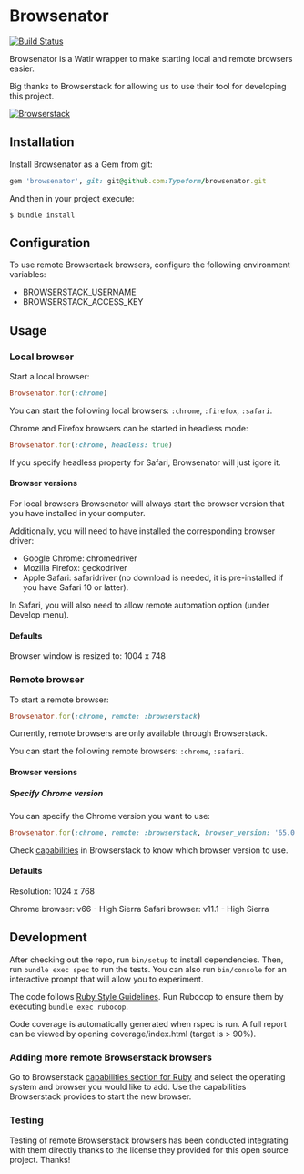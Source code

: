 # Browsenator
[![Build Status](https://travis-ci.org/aidamanna/browsenator.svg?branch=master)](https://travis-ci.org/aidamanna/browsenator)

Browsenator is a Watir wrapper to make starting local and remote browsers easier.

Big thanks to Browserstack for allowing us to use their tool for developing this project.

[![Browserstack](https://user-images.githubusercontent.com/9199692/40190142-59ef2694-59fe-11e8-87fa-77aaec1e2575.png)](https://www.browserstack.com)

## Installation

Install Browsenator as a Gem from git:

```ruby
gem 'browsenator', git: git@github.com:Typeform/browsenator.git
```

And then in your project execute:

    $ bundle install

## Configuration

To use remote Browsertack browsers, configure the following environment variables:

- BROWSERSTACK_USERNAME
- BROWSERSTACK_ACCESS_KEY

## Usage

### Local browser

Start a local browser:

```ruby
Browsenator.for(:chrome)
```

You can start the following local browsers: `:chrome`, `:firefox`, `:safari`.

Chrome and Firefox browsers can be started in headless mode:

```ruby
Browsenator.for(:chrome, headless: true)
```

If you specify headless property for Safari, Browsenator will just igore it.

#### Browser versions
For local browsers Browsenator will always start the browser version that you have installed in your computer.

Additionally, you will need to have installed the corresponding browser driver:
- Google Chrome: chromedriver
- Mozilla Firefox: geckodriver
- Apple Safari: safaridriver (no download is needed, it is pre-installed if you have Safari 10 or latter).

In Safari, you will also need to allow remote automation option (under Develop menu). 

#### Defaults

Browser window is resized to: 1004 x 748

### Remote browser

To start a remote browser:

```ruby
Browsenator.for(:chrome, remote: :browserstack)
```

Currently, remote browsers are only available through Browserstack.

You can start the following remote browsers: `:chrome`, `:safari`.

#### Browser versions

##### Specify Chrome version

You can specify the Chrome version you want to use:

```ruby
Browsenator.for(:chrome, remote: :browserstack, browser_version: '65.0')
```

Check [capabilities](https://www.browserstack.com/automate/capabilities) in Browserstack to know which browser version to use.

#### Defaults

Resolution: 1024 x 768

Chrome browser: v66 - High Sierra
Safari browser: v11.1 - High Sierra

## Development

After checking out the repo, run `bin/setup` to install dependencies. Then, run `bundle exec spec` to run the tests. You can also run `bin/console` for an interactive prompt that will allow you to experiment.

The code follows [Ruby Style Guidelines](https://github.com/bbatsov/ruby-style-guide). Run Rubocop to ensure them by executing `bundle exec rubocop`.

Code coverage is automatically generated when rspec is run. A full report can be viewed by opening coverage/index.html (target is > 90%).

### Adding more remote Browserstack browsers

Go to Browserstack [capabilities section for Ruby](https://www.browserstack.com/automate/ruby#configure-capabilities) and select the operating system and browser you would like to add.
Use the capabilities Browserstack provides to start the new browser.

### Testing

Testing of remote Browserstack browsers has been conducted integrating with them directly thanks to the license they provided for this open source project. Thanks!

